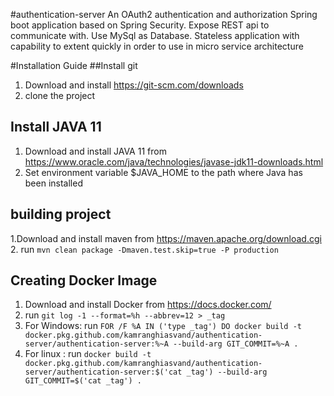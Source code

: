 #authentication-server
An OAuth2 authentication and authorization Spring boot application based on Spring Security.
Expose REST api to communicate with. Use MySql as Database. Stateless application with capability to extent quickly in order to use in micro service architecture  

#Installation Guide
##Install git
1. Download and install https://git-scm.com/downloads
2. clone the project
## Install JAVA 11
1. Download and install JAVA 11 from https://www.oracle.com/java/technologies/javase-jdk11-downloads.html
2. Set environment variable $JAVA_HOME to the path where Java has been installed 
## building project
1.Download and install maven from https://maven.apache.org/download.cgi
2. run `mvn clean package -Dmaven.test.skip=true -P production`
## Creating Docker Image
1. Download and install Docker from https://docs.docker.com/
2. run `git log -1 --format=%h --abbrev=12 > _tag`
3. For Windows:
    run `FOR /F %A IN ('type _tag') DO docker build -t docker.pkg.github.com/kamranghiasvand/authentication-server/authentication-server:%~A --build-arg GIT_COMMIT=%~A .`
4. For linux :
    run `docker build -t docker.pkg.github.com/kamranghiasvand/authentication-server/authentication-server:$('cat _tag') --build-arg GIT_COMMIT=$('cat _tag') .`
  